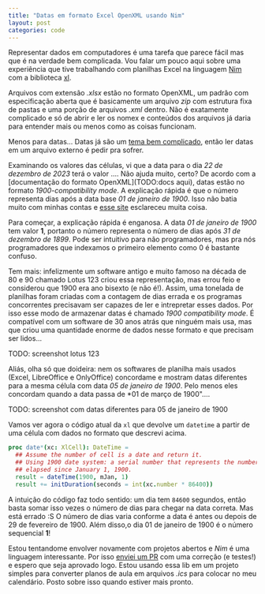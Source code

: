 ```yaml
---
title: "Datas em formato Excel OpenXML usando Nim"
layout: post
categories: code
---
```


Representar  dados em computadores é uma tarefa que parece fácil mas que é na verdade bem complicada. Vou falar um pouco aqui sobre uma experiência que tive trabalhando com planilhas Excel na linguagem [Nim](https://nim-lang.org) com a biblioteca [xl](https://github.com/khchen/xl/).

Arquivos com extensão *.xlsx* estão no formato OpenXML, um padrão com especificação aberta que é basicamente um arquivo *zip* com estrutura fixa de pastas e uma porção de arquivos *.xml* dentro. Não é exatamente complicado e só de abrir e ler os nomex e conteúdos dos arquivos já daria para entender mais ou menos como as coisas funcionam.

Menos para datas... Datas já são um [tema bem complicado](https://infiniteundo.com/post/25326999628/falsehoods-programmers-believe-about-time), então ler datas em um arquivo externo é pedir pra sofrer.

Examinando os valores das células, vi que a data para o dia *22 de dezembro de 2023* terá o valor .... Não ajuda muito, certo? De acordo com a [documentação do formato OpenXML](TODO:docs aqui), datas estão no formato *1900-compatibility mode*. A explicação rápida é que o número representa dias após a data base *01 de janeiro de 1900*. Isso não batia muito com minhas contas e [esse site](TODO:) esclareceu muita coisa.

Para começar, a explicação rápida é enganosa. A data *01 de janeiro de 1900* tem valor **1**, portanto o número representa o número de dias após *31 de dezembro de 1899*. Pode ser intuitivo para não programadores, mas pra nós programadores que indexamos o primeiro elemento como 0 é bastante confuso.

Tem mais: infelizmente um software antigo e muito famoso na década de 80 e 90 chamado Lotus 123 criou essa representação, mas errou feio e considerou que 1900 era ano bisexto (e não é!). Assim, uma tonelada de planilhas foram criadas com a contagem de dias errada e os programas concorrentes precisavam ser capazes de ler e intrepretar esses dados. Por isso esse modo de armazenar datas é chamado *1900 compatibility mode*. É compatível com um software de 30 anos atrás que ninguém mais usa, mas que criou uma quantidade enorme de dados nesse formato e que precisam ser lidos...

TODO: screenshot lotus 123

Aliás, olha só que doideira: nem os softwares de planilha mais usados (Excel, LibreOffice e OnlyOffice) concordame e mostram datas diferentes para a mesma célula com data *05 de janeiro de 1900*. Pelo menos eles concordam quando a data passa de *01 de março de 1900"....

TODO: screenshot com datas diferentes para 05 de janeiro de 1900

Vamos ver agora o código atual da `xl` que devolve um `datetime` a partir de uma célula com dados no formato que descrevi acima.

```nim
proc date*(xc: XlCell): DateTime =
  ## Assume the number of cell is a date and return it.
  ## Using 1900 date system: a serial number that represents the number of days
  ## elapsed since January 1, 1900.
  result = dateTime(1900, mJan, 1)
  result += initDuration(seconds = int(xc.number * 86400))
```

A intuição do código faz todo sentido: um dia tem `84600` segundos, então basta somar isso vezes o número de dias para chegar na data correta. Mas está errado :S O número de dias varia conforme a data é antes ou depois de 29 de fevereiro de 1900. Além disso,o dia 01 de janeiro de 1900 é o número sequencial **1**! 

Estou tentandome envolver novamente com projetos abertos e *Nim* é uma linguagem interessante. Por isso [enviei um PR](https://github.com/khchen/xl/pull/6) com uma correção (e testes!) e espero que seja aprovado logo. Estou usando essa lib em um projeto simples para converter planos de aula em arquivos *.ics* para colocar no meu calendário. Posto sobre isso quando estiver mais pronto.


